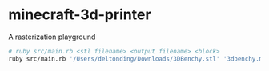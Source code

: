 # minecraft-3d-printer
A rasterization playground

```bash
# ruby src/main.rb <stl filename> <output filename> <block>
ruby src/main.rb '/Users/deltonding/Downloads/3DBenchy.stl' '3dbenchy.mcfuncion' "concrete"
```
